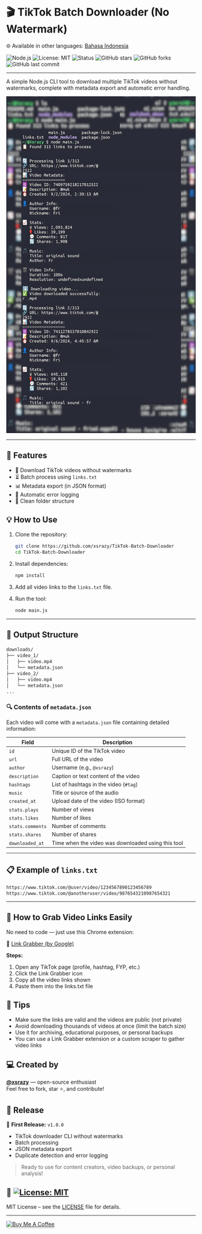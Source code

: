 

# 🎬 TikTok Batch Downloader (No Watermark)

🌐 Available in other languages: [Bahasa Indonesia](README.id.md)

![Node.js](https://img.shields.io/badge/Node.js-12%2B-green)
![License: MIT](https://img.shields.io/badge/License-MIT-blue.svg)
![Status](https://img.shields.io/badge/status-active-brightgreen)
![GitHub stars](https://img.shields.io/github/stars/xsrazy/TikTok-Batch-Downloader?style=social)
![GitHub forks](https://img.shields.io/github/forks/xsrazy/TikTok-Batch-Downloader?style=social)
![GitHub last commit](https://img.shields.io/github/last-commit/xsrazy/TikTok-Batch-Downloader)

---

A simple Node.js CLI tool to download multiple TikTok videos without watermarks, complete with metadata export and automatic error handling.

![Screen Shot!](xsrazy.png)

---

## 🚀 Features

- 🎥 Download TikTok videos without watermarks
- ⏳ Batch process using `links.txt`
- 📊 Metadata export (in JSON format)
- 🚫 Automatic error logging
- 📁 Clean folder structure

## 💡 How to Use

1. Clone the repository:
   ```bash
   git clone https://github.com/xsrazy/TikTok-Batch-Downloader
   cd TikTok-Batch-Downloader
   ```

2. Install dependencies:
   ```bash
   npm install
   ```

3. Add all video links to the `links.txt` file.

4. Run the tool:
   ```bash
   node main.js
   ```

---

## 📁 Output Structure
```
downloads/
├── video_1/
│   ├── video.mp4
│   └── metadata.json
├── video_2/
│   ├── video.mp4
│   └── metadata.json
...
```

### 🔍 Contents of `metadata.json`
Each video will come with a `metadata.json` file containing detailed information:

| Field            | Description                                        |
|------------------|----------------------------------------------------|
| `id`             | Unique ID of the TikTok video                      |
| `url`            | Full URL of the video                              |
| `author`         | Username (e.g., `@xsrazy`)                         |
| `description`    | Caption or text content of the video               |
| `hashtags`       | List of hashtags in the video (`#tag`)             |
| `music`          | Title or source of the audio                       |
| `created_at`     | Upload date of the video (ISO format)              |
| `stats.plays`    | Number of views                                    |
| `stats.likes`    | Number of likes                                    |
| `stats.comments` | Number of comments                                 |
| `stats.shares`   | Number of shares                                   |
| `downloaded_at`  | Time when the video was downloaded using this tool |

---

## 📋 Example of `links.txt`
```
https://www.tiktok.com/@user/video/1234567890123456789
https://www.tiktok.com/@anotheruser/video/9876543210987654321
```

---

## 🧩 How to Grab Video Links Easily 

No need to code — just use this Chrome extension:

🔗 [Link Grabber (by Google)](https://chromewebstore.google.com/detail/link-grabber/caodelkhipncidmoebgbbeemedohcdma)

**Steps:**

1. Open any TikTok page (profile, hashtag, FYP, etc.)
2. Click the Link Grabber icon
3. Copy all the video links shown
4. Paste them into the links.txt file

## 🧠 Tips
- Make sure the links are valid and the videos are public (not private)
- Avoid downloading thousands of videos at once (limit the batch size)
- Use it for archiving, educational purposes, or personal backups
- You can use a Link Grabber extension or a custom scraper to gather video links

## 💻 Created by
**[@xsrazy](https://github.com/xsrazy)** — open-source enthusiast  
Feel free to fork, star ⭐, and contribute!

## 📣 Release
🎉 **First Release:** `v1.0.0`
- TikTok downloader CLI without watermarks
- Batch processing
- JSON metadata export
- Duplicate detection and error logging

> Ready to use for content creators, video backups, or personal analysis!

## 🧾 [![License: MIT](https://img.shields.io/badge/License-MIT-yellow.svg)](LICENSE.md)

MIT License – see the [LICENSE](LICENSE) file for details.

---

<a href="https://www.buymeacoffee.com/xsrazy" target="_blank"><img src="https://www.buymeacoffee.com/assets/img/custom_images/orange_img.png" alt="Buy Me A Coffee" style="height: 41px !important;width: 174px !important;box-shadow: 0px 3px 2px 0px rgba(190, 190, 190, 0.5) !important;-webkit-box-shadow: 0px 3px 2px 0px rgba(190, 190, 190, 0.5) !important;" ></a>